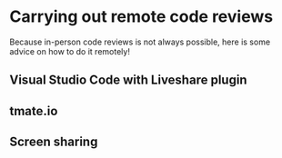 # Carrying out remote code reviews
Because in-person code reviews is not always possible, here is some advice on how to do it remotely!

## Visual Studio Code with Liveshare plugin

## tmate.io

## Screen sharing

